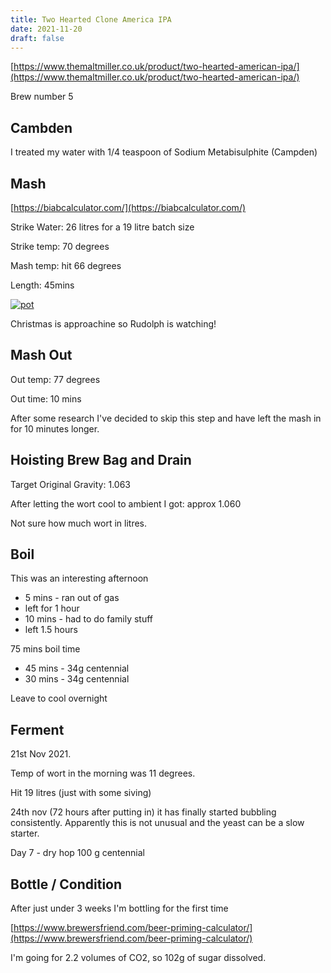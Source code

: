 ```yaml
---
title: Two Hearted Clone America IPA 
date: 2021-11-20
draft: false 
---
```


[https://www.themaltmiller.co.uk/product/two-hearted-american-ipa/](https://www.themaltmiller.co.uk/product/two-hearted-american-ipa/)

Brew number 5

## Cambden

I treated my water with 1/4 teaspoon of Sodium Metabisulphite (Campden)

## Mash

[https://biabcalculator.com/](https://biabcalculator.com/) 

Strike Water: 26 litres for a 19 litre batch size

Strike temp: 70 degrees

Mash temp: hit 66 degrees

Length: 45mins

[![pot](/images/2021-11-20/mash.jpg "pot")](/images/2021-11-20/mash.jpg)

Christmas is approachine so Rudolph is watching!


## Mash Out

Out temp: 77 degrees

Out time: 10 mins

After some research I've decided to skip this step and have left the mash in for 10 minutes longer.

## Hoisting Brew Bag and Drain

Target Original Gravity: 1.063

After letting the wort cool to ambient I got:  approx 1.060

Not sure how much wort in litres.

## Boil

This was an interesting afternoon

- 5 mins - ran out of gas
- left for 1 hour
- 10 mins - had to do family stuff
- left 1.5 hours

75 mins boil time

- 45 mins - 34g centennial
- 30 mins - 34g centennial

Leave to cool overnight

## Ferment

21st Nov 2021.

Temp of wort in the morning was 11 degrees.

Hit 19 litres (just with some siving)

24th nov (72 hours after putting in) it has finally started bubbling consistently. Apparently this is not unusual and the yeast can be a slow starter.

Day 7 - dry hop 100 g centennial

## Bottle / Condition

After just under 3 weeks I'm bottling for the first time

[https://www.brewersfriend.com/beer-priming-calculator/](https://www.brewersfriend.com/beer-priming-calculator/)

I'm going for 2.2 volumes of CO2, so 102g of sugar dissolved.

